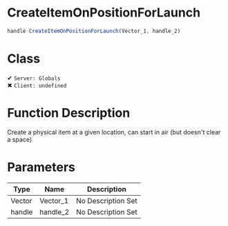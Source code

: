 # CreateItemOnPositionForLaunch
```js
handle CreateItemOnPositionForLaunch(Vector_1, handle_2)
```
# Class
✔ `Server: Globals`  
✖ `Client: undefined`  

# Function Description
Create a physical item at a given location, can start in air (but doesn't clear a space)
# Parameters
Type|Name|Description
--|--|--
Vector|Vector_1|No Description Set
handle|handle_2|No Description Set
